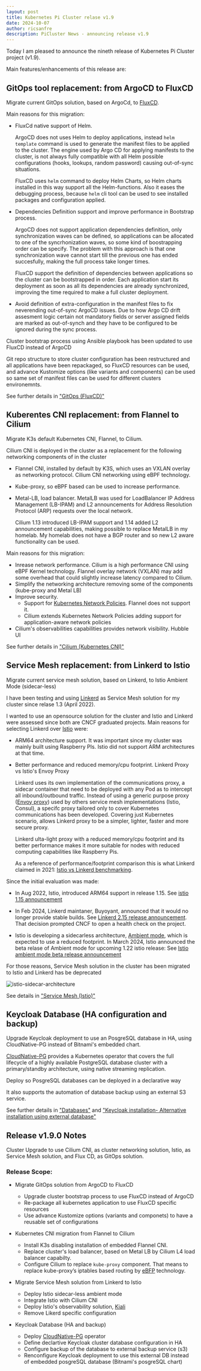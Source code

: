 ```yaml
---
layout: post
title: Kubernetes Pi Cluster relase v1.9
date: 2024-10-07
author: ricsanfre
description: PiCluster News - announcing release v1.9
---
```


Today I am pleased to announce the nineth release of Kubernetes Pi Cluster project (v1.9).

Main features/enhancements of this release are:

## GitOps tool replacement: from ArgoCD to FluxCD

Migrate current GitOps solution, based on ArgoCd, to [FluxCD](https://fluxcd.io/).

Main reasons for this migration:

- FluxCd native support of Helm.

  ArgoCD does not uses Helm to deploy applications, instead `helm template` command is used to generate the manifest files to be applied to the cluster. The engine used by Argo CD for applying manifests to the cluster, is not always fully compatible with all Helm possible configurations (hooks, lookups, random password) causing out-of-sync situations.

  FluxCD uses `helm` command to deploy Helm Charts, so Helm charts installed in this way support all the Helm-functions. Also it eases the debugging process, because `helm` cli tool can be used to see installed packages and configuration applied.

- Dependencies Definition support and improve performance in Bootstrap process.

  ArgoCD does not support application dependencies definition, only synchronization waves can be defined, so applications can be allocated to one of the syncrhonization waves, so some kind of boostrapping order can be specify. The problem with this approach is that one synchronization wave cannot start till the previous one has ended succesfully, making the full process take longer times.

  FluxCD support the definition of dependencies between applications so the cluster can be bootstrapped in order. Each application start its deployment as soon as all its dependencies are already synchronized, improving the time required to make a full cluster deployment.

- Avoid definition of extra-configuration in the manifest files to fix neverending out-of-sync ArgoCD issues. Due to how Argo CD drift assesment logic certain not mandatory fields or server assigned fields are marked as out-of-synch and they have to be configured to be ignored during the sync process.

Cluster bootstrap process using Ansible playbook has been updated to use FluxCD instead of ArgoCD

Git repo structure to store cluster configuration has been restructured and all applications have been repackaged, so FluxCD resources can be used, and advance Kustomize options (like variants and components) can be used so same set of manifest files can be used for different clusters environemnts.

See further details in ["GitOps (FluxCD)"](/docs/fluxcd/)

## Kuberentes CNI replacement: from Flannel to Cilium

Migrate K3s default Kubernetes CNI, Flannel, to Cilium.

Cilium CNI is deployed in the cluster as a replacement for the following networking components of in the cluster

- Flannel CNI, installed by default by K3S, which uses an VXLAN overlay as networking protocol. Cilium CNI networking using eBPF technology.

- Kube-proxy, so eBPF based can be used to increase performance.

- Metal-LB, load balancer. MetalLB was used for LoadBalancer IP Address Management (LB-IPAM) and L2 announcements for Address Resolution Protocol (ARP) requests over the local network.

  Cilium 1.13 introduced LB-IPAM support and 1.14 added L2 announcement capabilities, making possible to replace MetalLB in my homelab. My homelab does not have a BGP router and so new L2 aware functionality can be used.

Main reasons for this migration:

- Inrease network performance. Cilium is a high performance CNI using eBPF Kernel technology. Flannel overlay network (VXLAN) may add some overhead that could slightly increase latency compared to Cilium.
- Simplify the networking architecture removing some of the components (kube-proxy and Metal LB)
- Improve security.
  - Support for [Kubernetes Network Policies](https://kubernetes.io/docs/concepts/services-networking/network-policies/). Flannel does not support it.
  - Cilium extends Kubernetes Network Policies adding support for application-aware network policies
- Cilium's observabilities capabilities provides network visibility. Hubble UI

See further details in ["Cilium (Kubernetes CNI)"](/docs/cilium/)

## Service Mesh replacement: from Linkerd to Istio

Migrate current service mesh solution, based on Linkerd, to Istio Ambient Mode (sidecar-less)

I have been testing and using [Linkerd](https://linkerd.io/) as Service Mesh solution for my cluster since relase 1.3 (April 2022).

I wanted to use an opensource solution for the cluster and Istio and Linkerd were assessed since both are CNCF graduated projects.
Main reasons for selecting Linkerd over [Istio](https://istio.io/) were:

- ARM64 architecture support. It was important since my cluster was mainly built using Raspberry PIs. Istio did not support ARM architectures at that time.
- Better performance and reduced memory/cpu footprint. Linkerd Proxy vs Istio's Envoy Proxy

  Linkerd uses its own implementation of the communications proxy, a sidecar container that need to be deployed with any Pod as to intercept all inbound/outbound traffic. Instead of using a generic purpose proxy ([Envoy proxy](https://www.envoyproxy.io/)) used by others service mesh implementations (Istio, Consul), a specifc proxy tailored only to cover Kubernetes communications has been developed. Covering just Kubernetes scenario, allows Linkerd proxy to be a simpler, lighter, faster and more secure proxy.

  Linkerd ulta-light proxy with a reduced memory/cpu footprint and its better performance makes it more suitable for nodes with reduced computing capabilities like Raspberry Pis.

  As a reference of performance/footprint comparison this is what Linkerd claimed in 2021: [Istio vs Linkerd benchmarking](https://linkerd.io/2021/11/29/linkerd-vs-istio-benchmarks-2021/).

Since the initial evaluation was made:

- In Aug 2022, Istio, introduced ARM64 support in release 1.15. See [istio 1.15 announcement](https://istio.io/latest/news/releases/1.15.x/announcing-1.15/)

- In Feb 2024, Linkerd maintaner, Buyoyant, announced that it would no longer provide stable builds. See [Linkerd 2.15 release announcement](https://linkerd.io/2024/02/21/announcing-linkerd-2.15/#a-new-model-for-stable-releases). That decision prompted CNCF to open a health check on the project.

- Istio is developing a sidecarless architecture, [Ambient mode](https://istio.io/latest/docs/ops/ambient/), which is expected to use a reduced footprint. In March 2024, Istio announced the beta relase of Ambient mode for upcoming 1.22 istio release: See [Istio ambient mode beta release announcement](https://www.cncf.io/blog/2024/03/19/istio-announces-the-beta-release-of-ambient-mode/)

For those reasons, Service Mesh solution in the cluster has been migrated to Istio and Linkerd has be deprecated

![istio-sidecar-architecture](/assets/img/istio-architecture-ambient-L4.png)

See details in ["Service Mesh (Istio)"](/docs/istio/)

## Keycloak Database (HA configuration and backup)

Upgrade Keycloak deployment to use an PosgreSQL database in HA, using CloudNative-PG instead of Bitnami's embedded chart.

[CloudNative-PG](https://cloudnative-pg.io/) provides a Kubernetes operator that covers the full lifecycle of a highly available PostgreSQL database cluster with a primary/standby architecture, using native streaming replication.

Deploy so PosgreSQL databases can be deployed in a declarative way

It also supports the automation of database backup using an external S3 service.

See further details in ["Databases"](/docs/databases/) and ["Keycloak installation- Alternative installation using external database"](/docs/sso/#alternative-installation-using-external-database)

## Release v1.9.0 Notes

Cluster Upgrade to use Cilium CNI, as cluster networking solution, Istio, as Service Mesh solution, and Flux CD, as GitOps solution.

### Release Scope:

- Migrate GitOps solution from ArgoCD to FluxCD

  - Upgrade cluster bootstrap process to use FluxCD instead of ArgoCD
  - Re-package all kubernetes application to use FluxCD specific resources
  - Use advance Kustomize options (variants and componets) to have a reusable set of configurations

- Kubernetes CNI migration from Flannel to Cilium

  - Install K3s disabling installation of embedded Flannel CNI.
  - Replace cluster's load balancer, based on Metal LB by Cilium L4 load balancer capabilty.
  - Configure Cilium to replace `kube-proxy` component. That means to replace kube-proxy’s iptables based routing by [eBFP](https://ebpf.io/) technology.

- Migrate Service Mesh solution from Linkerd to Istio

  - Deploy Istio sidecar-less ambient mode
  - Integrate Istio with Cilium CNI
  - Deploy Istio's observability solution, [Kiali](https://kiali.io/)
  - Remove Likerd specific configuration

- Keycloak Database (HA and backup)
  - Deploy [CloudNative-PG](https://cloudnative-pg.io/) operator
  - Define declartive Keycloak cluster database configuration in HA
  - Configure backup of the database to external backup service (s3)
  - Renconfigure Keycloak deployment to use this external DB instead of embedded posgreSQL database (Bitnami's posgreSQL chart)
